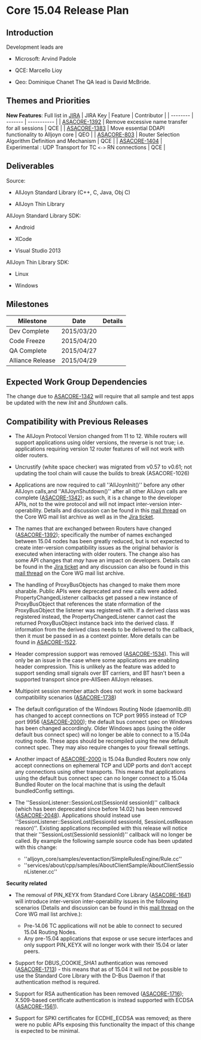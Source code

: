 # Core 15.04 Release Plan

## Introduction

Development leads are

*  Microsoft: Arvind Padole

*  QCE: Marcello Lioy

*  Qeo: Dominique Chanet 
The QA lead is David McBride.

## Themes and Priorities

**New Features**:
Full list in [ JIRA](https///jira.allseenalliance.org/i#issues/?filter=10810)
 | JIRA Key                                                             | Feature                                                | Contributor | 
 | --------                                                             | -------                                                | ----------- | 
 | [ASACORE-1392](https///jira.allseenalliance.org/browse/ASACORE-1392) | Remove excessive name transfer for all sessions        | QCE         | 
 | [ASACORE-1383](https///jira.allseenalliance.org/browse/ASACORE-1383) | Move essential DDAPI functionality to Alljoyn core     | QEO         | 
 | [ASACORE-803](https///jira.allseenalliance.org/browse/ASACORE-803)   | Router Selection Algorithm Definition and Mechanism    | QCE         | 
 | [ASACORE-1404](https///jira.allseenalliance.org/browse/ASACORE-1404) | Experimental : UDP Transport for TC `<->` RN connections | QCE         | 


## Deliverables

Source:

*  AllJoyn Standard Library (C++, C, Java, Obj C)

*  AllJoyn Thin Library

AllJoyn Standard Library SDK:

*  Android

*  XCode 

*  Visual Studio 2013

AllJoyn Thin Library SDK:

*  Linux

*  Windows

## Milestones

 | Milestone        | Date       | Details | 
 | ---------        | ----       | ------- | 
 | Dev Complete     | 2015/03/20 |         | 
 | Code Freeze      | 2015/04/20 |         | 
 | QA Complete      | 2015/04/27 |         | 
 | Alliance Release | 2015/04/29 |         | 

## Expected Work Group Dependencies

The change due to [ASACORE-1342](https///jira.allseenalliance.org/browse/ASACORE-1342) will require that all sample and test apps be updated with the new *Init* and *Shutdown* calls.

## Compatibility with Previous Releases

*  The AllJoyn Protocol Version changed from 11 to 12. While routers will support applications using older versions, the reverse is not true; i.e. applications requiring version 12 router features of will not work with older routers.

*  Uncrustify (white space checker) was migrated from v0.57 to v0.61; not updating the tool chain will cause the builds to break (ASACORE-1026)

*  Applications are now required to call ''AllJoynInit()'' before any other AllJoyn  calls,and ''AllJoynShutdown()'' after all other AllJoyn calls are complete ([ASACORE-1342](https///jira.allseenalliance.org/browse/ASACORE-1342)); as such, it is a change to the developer APIs, not to the wire  protocol and will not impact inter-version inter-operability.  Details and discussion can be found in this [mail thread](https///lists.allseenalliance.org/pipermail/allseen-core/2015-March/001287.html) on the Core WG mail list archive as well as in the [Jira ticket](https///jira.allseenalliance.org/browse/ASACORE-1342).

*  The names that are exchanged between Routers have changed ([ASACORE-1392](https///jira.allseenalliance.org/browse/ASACORE-1392));   specifically the number of names exchanged between 15.04 nodes has been greatly reduced, but is not expected to create inter-version compatibility issues as the original behavior is executed when interacting with older routers.  The change also has some API changes that *may* have an impact on developers.  Details can be found in the [Jira ticket](https///jira.allseenalliance.org/browse/ASACORE-1392) and any discussion can also be found in this [mail thread](https///lists.allseenalliance.org/pipermail/allseen-core/2015-March/001258.html) on the Core WG mail list archive.

*  The handling of ProxyBusObjects has changed to make them more sharable. Public APIs were deprecated and new calls were added. PropertyChangedListener  callbacks get passed a new instance of ProxyBusObject that references the state nformation of the ProxyBusObject the listener was registered with.  If a derived class was registered instead, the PropertyChangedListener cannot cast the returned ProxyBusObject instance back into the derived class.  If information from the derived class needs to be delivered to the callback, then it must be passed in as a context pointer. More details can be found in  [ASACORE-1522](https///jira.allseenalliance.org/browse/ASACORE-1522).

*  Header compression support was removed ([ASACORE-1534](https///jira.allseenalliance.org/browse/ASACORE-1534)).  This will only be an issue in the case where some applications are enabling header compression. This is unlikely as the feature was added to support sending small signals over BT carriers, and BT hasn't been a supported transport since pre-AllSeen AllJoyn releases.

*  Multipoint session member attach does not work in some backward compatibility scenarios ([ASACORE-1738](https///jira.allseenalliance.org/browse/ASACORE-1738))

*  The default configuration of the Windows Routing Node (daemonlib.dll) has changed to accept connections on TCP port 9955 instead of TCP port 9956 ([ASACORE-2000](https///jira.allseenalliance.org/browse/ASACORE-2000)); the default bus connect spec on Windows has been changed accordingly. Older Windows apps (using the older default bus connect spec) will no longer be able to connect to a 15.04a routing node. These apps should be recompiled using the new default connect spec. They may also require changes to your firewall settings.

*  Another impact of [ASACORE-2000](https///jira.allseenalliance.org/browse/ASACORE-2000) is 15.04a Bundled Routers now only accept connections on ephemeral TCP and UDP ports and don’t accept any connections using other transports. This means that applications using the default bus connect spec can no longer connect to a 15.04a Bundled Router on the local machine that is using the default bundledConfig settings.

*  The ''SessionListener::SessionLost(SessionId sessionId)'' callback (which has been deprecated since before 14.02) has been removed ([ASACORE-2048](https///jira.allseenalliance.org/browse/ASACORE-2048)). Applications should instead use ''SessionListener::SessionLost(SessionId sessionId, SessionLostReason reason)''. Existing applications recompiled with this release will notice that their ''SessionLost(SessionId sessionId)'' callback will no longer be called. By example the following sample source code has been updated with this change:
    * ''alljoyn_core/samples/eventaction/SimpleRulesEngine/Rule.cc''
    * ''services/about/cpp/samples/AboutClientSample/AboutClientSessionListener.cc''

**Security related**

*  The removal of PIN_KEYX from Standard Core Library ([ASACORE-1641](https///jira.allseenalliance.org/browse/ASACORE-1641)) will introduce inter-version inter-operability issues in the following scenarios (Details and discussion can be found in this [mail thread](https///lists.allseenalliance.org/pipermail/allseen-core/2015-March/001259.html) on the Core WG mail list archive.):
    * Pre-14.06 TC applications will not be able to connect to secured 15.04 Routing Nodes.
    * Any pre-15.04 applications that expose or use secure interfaces and only support PIN_KEYX will no longer work with their 15.04 or later peers. 

*  Support for DBUS_COOKIE_SHA1 authentication was removed ([ASACORE-1713](https///jira.allseenalliance.org/browse/ASACORE-1713)) - this means that as of 15.04 it will not be possible to use the Standard Core Library with the D-Bus Daemon if that authentication method is required.

*  Support for RSA authentication has been removed ([ASACORE-1716](https///jira.allseenalliance.org/browse/ASACORE-1716)); X.509-based certificate authentication is instead supported with ECDSA ([ASACORE-1561](https///jira.allseenalliance.org/browse/ASACORE-1561)).

*  Support for SPKI certificates for ECDHE_ECDSA was removed; as there were no public APIs exposing this functionality the impact of this change is expected to be minimal.

